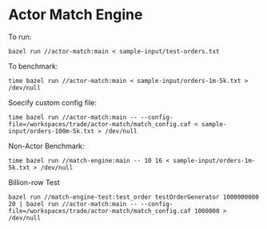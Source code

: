 # Actor Match Engine


To run:

    bazel run //actor-match:main < sample-input/test-orders.txt

To benchmark:

    time bazel run //actor-match:main < sample-input/orders-1m-5k.txt > /dev/null

Soecify custom config file:

    time bazel run //actor-match:main -- --config-file=/workspaces/trade/actor-match/match_config.caf < sample-input/orders-100m-5k.txt > /dev/null

Non-Actor Benchmark:

    time bazel run //match-engine:main -- 10 16 < sample-input/orders-1m-5k.txt > /dev/null

Billion-row Test

    bazel run //match-engine-test:test_order testOrderGenerator 1000000000 20 | bazel run //actor-match:main -- --config-file=/workspaces/trade/actor-match/match_config.caf 1000000 > /dev/null